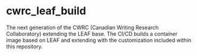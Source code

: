 # cwrc_leaf_build
The next generation of the CWRC (Canadian Writing Research Collaboratory) extending the LEAF base. The CI/CD builds a container image based on LEAF and extending with the customization included within this repository.
